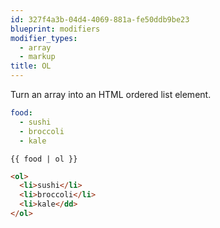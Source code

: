 ```yaml
---
id: 327f4a3b-04d4-4069-881a-fe50ddb9be23
blueprint: modifiers
modifier_types:
  - array
  - markup
title: OL
---
```

Turn an array into an HTML ordered list element.

```yaml
food:
  - sushi
  - broccoli
  - kale
```

```
{{ food | ol }}
```

```html
<ol>
  <li>sushi</li>
  <li>broccoli</li>
  <li>kale</dd>
</ol>
```
